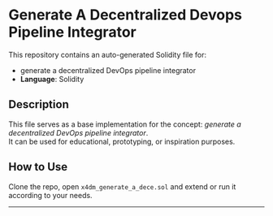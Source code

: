# Generate A Decentralized Devops Pipeline Integrator

This repository contains an auto-generated Solidity file for:

- generate a decentralized DevOps pipeline integrator
- **Language**: Solidity

## Description

This file serves as a base implementation for the concept: *generate a decentralized DevOps pipeline integrator*.  
It can be used for educational, prototyping, or inspiration purposes.

## How to Use

Clone the repo, open `x4dm_generate_a_dece.sol` and extend or run it according to your needs.

---


